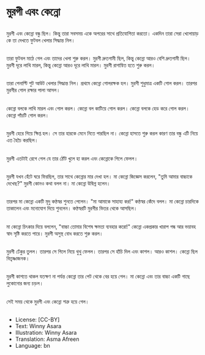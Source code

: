 # মুরগী এবং কেন্নো

##
মুরগী এবং কেন্নো বন্ধু ছিল। কিন্তু তারা সবসময় একে অপরের সাথে প্রতিযোগিতা করতো। একদিন তারা সেরা খেলোয়াড় কে তা দেখতে ফুটবল খেলার সিদ্ধান্ত নিল।

##
তারা ফুটবল মাঠে গেল এবং তাদের খেলা শুরু করল। মুরগী দ্রুতগামী ছিল, কিন্তু কেন্নো আরও বেশি দ্রুতগামী ছিল। মুরগী দূরে লাথি মারল, কিন্তু কেন্নো আরও দূরে লাথি মারল। মুরগী রাগান্বিত হতে শুরু করল।

##
তারা পেনাল্টি শুট আউট খেলার সিদ্ধান্ত নিল। প্রথমে কেন্নো গোলরক্ষক হল। মুরগী শুধুমাত্র একটি গোল করল। তারপর মুরগীর গোল রক্ষার পালা আসল।

##
কেন্নো বলকে লাথি মারল এবং গোল করল। কেন্নো বল কাটিয়ে গোল করল। কেন্নো বলকে হেড করে গোল করল। কেন্নো পাঁচটি গোল করল।

##
মুরগী হেরে গিয়ে ক্ষিপ্ত হল। সে তার হারকে মেনে নিতে পারছিল না। কেন্নো হাসতে শুরু করল কারণ তার বন্ধু এটি নিয়ে এত হৈচৈ করছিল।

##
মুরগী এতটাই রেগে গেল যে তার ঠোঁট খুলে হা করল এবং কেন্নোকে গিলে ফেলল।

##
মুরগী যখন হেঁটে ঘরে ফিরছিল, তার সাথে কেন্নোর মার দেখা হল। মা কেন্নো জিজ্ঞেস করলেন, "তুমি আমার বাচ্চাকে দেখেছ?" মুরগী কোনও কথা বলল না। মা কেন্নো উদ্বিগ্ন হলেন।

##
তারপর মা কেন্নো একটি মৃদু কণ্ঠস্বর শুনতে পেলেন। "মা আমাকে সাহায্য কর!" কণ্ঠস্বর কেঁদে বলল। মা কেন্নো চারদিকে তাকালেন এবং মনোযোগ দিয়ে শুনলেন। কণ্ঠস্বরটি মুরগীর ভিতর থেকে আসছিল।

##
মা কেন্নো চিৎকার দিয়ে বললেন, "বাচ্চা তোমার বিশেষ ক্ষমতা ব্যবহার করো!" কেন্নো একপ্রকার খারাপ গন্ধ আর ভয়াবহ স্বাদ সৃষ্টি করতে পারে। মুরগী অসুস্থ বোধ করতে শুরু করল।

##
মুরগী ঢেঁকুর তুলল। তারপর সে গিলে নিয়ে থুথু ফেলল। তারপর সে হাঁচি দিল এবং কাশল। আরও কাশল। কেন্নো ছিল বিতৃষ্ণাজনক।

##
মুরগী কাশতে থাকল যতক্ষণ না পর্যন্ত কেন্নো তার পেট থেকে বের হয়ে গেল। মা কেন্নো এবং তার বাচ্চা একটি গাছে লুকোনোর জন্য চড়ল।

##
সেই সময় থেকে মুরগী এবং কেন্নো শত্রু হয়ে গেল।

##
* License: [CC-BY]
* Text: Winny Asara
* Illustration: Winny Asara
* Translation: Asma Afreen
* Language: bn
